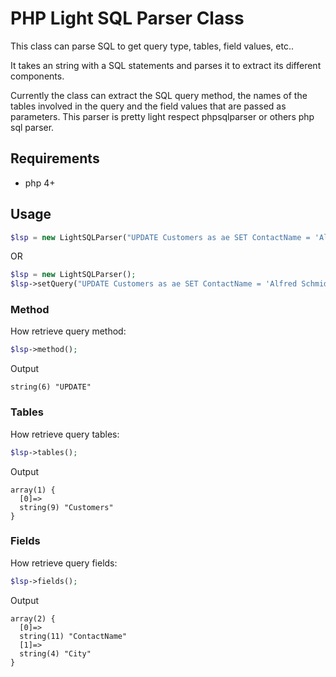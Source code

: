 # PHP Light SQL Parser Class

This class can parse SQL to get query type, tables, field values, etc..

It takes an string with a SQL statements and parses it to extract its different components.

Currently the class can extract the SQL query method, the names of the tables involved in the query and the field values that are passed as parameters.
This parser is pretty light respect phpsqlparser or others php sql parser.

## Requirements

- php 4+

## Usage

```php
$lsp = new LightSQLParser("UPDATE Customers as ae SET ContactName = 'Alfred Schmidt', City= 'Frankfurt' WHERE CustomerID = 1;");
```

OR

```php
$lsp = new LightSQLParser();
$lsp->setQuery("UPDATE Customers as ae SET ContactName = 'Alfred Schmidt', City= 'Frankfurt' WHERE CustomerID = 1;");
```

### Method
How retrieve query method:
```php
$lsp->method();
```
Output
```
string(6) "UPDATE"
```

### Tables
How retrieve query tables:
```php
$lsp->tables();
```
Output
```
array(1) {
  [0]=>
  string(9) "Customers"
}
```

### Fields
How retrieve query fields:
```php
$lsp->fields();
```
Output
```
array(2) {
  [0]=>
  string(11) "ContactName"
  [1]=>
  string(4) "City"
}
```